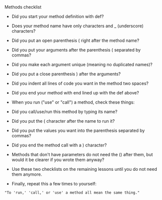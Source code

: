 Methods checklist

* Did you start your method definition with def?
* Does your method name have only characters and _ (underscore) characters?
* Did you put an open parenthesis ( right after the method name?
* Did you put your arguments after the parenthesis ( separated by commas?
* Did you make each argument unique (meaning no duplicated names)?
* Did you put a close parenthesis ) after the arguments?
* Did you indent all lines of code you want in the method two spaces?
* Did you end your method with end lined up with the def above?
* When you run ("use" or "call") a method, check these things:


* Did you call/use/run this method by typing its name?
* Did you put the ( character after the name to run it?
* Did you put the values you want into the parenthesis separated by commas?
* Did you end the method call with a ) character?
* Methods that don't have parameters do not need the () after them, but would it be clearer if you wrote them anyway?
* Use these two checklists on the remaining lessons until you do not need them anymore.

* Finally, repeat this a few times to yourself:
```
"To 'run,' 'call,' or 'use' a method all mean the same thing."
```
